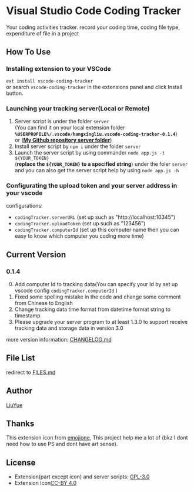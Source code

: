 # Visual Studio Code Coding Tracker

Your coding activities tracker. record your coding time, 
coding file type, expenditure of file in a project   

## How To Use

### Installing extension to your VSCode

`ext install vscode-coding-tracker`   
or search `vscode-coding-tracker` in the extensions panel and click Install button.

### Launching your tracking server(Local or Remote)

1. Server script is under the folder `server`    
(You can find it on your local extension folder **`%USERPROFILE%/.vscode/hangxingliu.vscode-coding-tracker-0.1.4`**)   
or (**[My Github repository server folder](https://github.com/hangxingliu/vscode-coding-tracker/tree/master/server)**)
2. Install server script by `npm i` under the folder `server`
3. Launch the server script by using commander `node app.js -t ${YOUR_TOKEN}`   
(**replace the `${YOUR_TOKEN}` to a specified string**) under the foler `server`   
and you can also get the server script help by using `node app.js -h`

### Configurating the upload token and your server address in your vscode

configurations:

- `codingTracker.serverURL` (set up such as "http://localhost:10345")
- `codingTracker.uploadToken` (set up such as "123456")
- `codingTracker.computerId` (set up this computer name then you can easy to know which computer
 you coding more time)

## Current Version

### 0.1.4

0. Add computer Id to tracking data(You can specify your Id by set up vscode config
 `codingTracker.computerId` )
1. Fixed some spelling mistake in the code and change some comment from Chinese to English
2. Change tracking data time format from datetime format string to timestamp
3. Please upgrade your server program to at least 1.3.0 to support receive tracking data 
 and storage data in version 3.0  

more version information: [CHANGELOG.md](CHANGELOG.md)

## File List

redirect to [FILES.md](FILES.md)

## Author

[LiuYue](https://github.com/hangxingliu)

## Thanks

This extension icon from [emojione](http://emojione.com/), This project help me a lot of (bkz I dont need how to use PS and dont have art sense).

## License

- Extension(part except icon) and server scripts: [GPL-3.0](LICENSE)
- Extension Icon[CC-BY 4.0](http://emojione.com/licensing/)